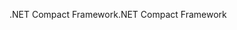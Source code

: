 <span data-ttu-id="b1cb4-101">.NET Compact Framework</span><span class="sxs-lookup"><span data-stu-id="b1cb4-101">.NET Compact Framework</span></span>
